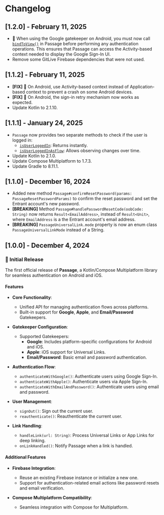 
# Changelog

## [1.2.0] - February 11, 2025
- 🤖 When using the Google gatekeeper on Android, you must now call [`bindToView()`](https://github.com/Tweener/passage/blob/main/passage/src/commonMain/kotlin/com/tweener/passage/Passage.kt#L107) in Passage before performing any authentication operations. This ensures that Passage can access the Activity-based context needed to display the Google Sign-In UI.
- Remove some GitLive Firebase dependencies that were not used.

## [1.1.2] - February 11, 2025
- **[FIX]** 🤖 On Android, use Activity-based context instead of Application-based context to prevent a crash on some Android devices.
- **[FIX]** 🤖 On Android, the sign-in retry mechanism now works as expected.
- Update Kotlin to 2.1.10.

## [1.1.1] - January 24, 2025
- `Passage` now provides two separate methods to check if the user is logged in:
  - [`isUserLoggedIn`](https://github.com/Tweener/passage/blob/main/passage/src/commonMain/kotlin/com/tweener/passage/Passage.kt#L128): Returns instantly.
  - [`isUserLoggedInAsFlow`](https://github.com/Tweener/passage/blob/main/passage/src/commonMain/kotlin/com/tweener/passage/Passage.kt#L136): Allows observing changes over time.
- Update Kotlin to 2.1.0.
- Update Compose Multiplatform to 1.7.3.
- Update Gradle to 8.11.1.

## [1.1.0] - December 16, 2024
- Added new method `Passage#confirmResetPassword(params: PassageResetPasswordParams)` to confirm the reset password and set the Entrant account's new password.
- **[BREAKING]** Method `Passage#handlePasswordResetCode(oobCode: String)` now returns `Result<EmailAddress>`, instead of `Result<Unit>`, where `EmailAddress` is a the Entrant account's email address.
- **[BREAKING]** `PassageUniversalLink.mode` property is now an enum class `PassageUniversalLinkMode` instead of a String.

## [1.0.0] - December 4, 2024

### 🚀 Initial Release

The first official release of **Passage**, a Kotlin/Compose Multiplatform library for seamless authentication on Android and iOS.

#### Features
- **Core Functionality**:
  - Unified API for managing authentication flows across platforms.
  - Built-in support for **Google**, **Apple**, and **Email/Password** Gatekeepers.

- **Gatekeeper Configuration**:
  - Supported Gatekeepers:
    - **Google**: Includes platform-specific configurations for Android and iOS.
    - **Apple**: iOS support for Universal Links.
    - **Email/Password**: Basic email and password authentication.

- **Authentication Flow**:
  - `authenticateWithGoogle()`: Authenticate users using Google Sign-In.
  - `authenticateWithApple()`: Authenticate users via Apple Sign-In.
  - `authenticateWithEmailAndPassword()`: Authenticate users using email and password.

- **User Management**:
  - `signOut()`: Sign out the current user.
  - `reauthenticate()`: Reauthenticate the current user.

- **Link Handling**:
  - `handleLink(url: String)`: Process Universal Links or App Links for deep linking.
  - `onLinkHandled()`: Notify Passage when a link is handled.

#### Additional Features
- **Firebase Integration**:
  - Reuse an existing Firebase instance or initialize a new one.
  - Support for authentication-related email actions like password resets and email verification.

- **Compose Multiplatform Compatibility**:
  - Seamless integration with Compose for Multiplatform.
